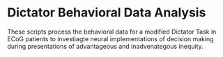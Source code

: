 # Dictator Behavioral Data Analysis

These scripts process the behavioral data for a modified Dictator Task in ECoG patients to investiagte neural implementations of decision making during presentations of advantageous and inadvenategous inequity.
